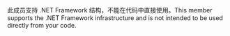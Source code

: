 <span data-ttu-id="47ff1-101">此成员支持 .NET Framework 结构，不能在代码中直接使用。</span><span class="sxs-lookup"><span data-stu-id="47ff1-101">This member supports the .NET Framework infrastructure and is not intended to be used directly from your code.</span></span>